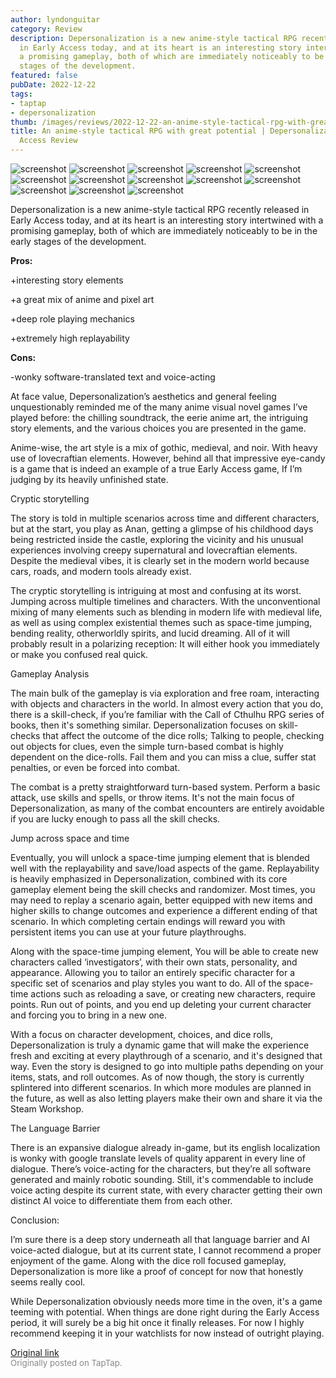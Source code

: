 ```yaml
---
author: lyndonguitar
category: Review
description: Depersonalization is a new anime-style tactical RPG recently released
  in Early Access today, and at its heart is an interesting story intertwined with
  a promising gameplay, both of which are immediately noticeably to be in the early
  stages of the development.
featured: false
pubDate: 2022-12-22
tags:
- taptap
- depersonalization
thumb: /images/reviews/2022-12-22-an-anime-style-tactical-rpg-with-great-potential--depersonalization---early-access-review-0.avif
title: An anime-style tactical RPG with great potential | Depersonalization - Early
  Access Review
---
```


<div class="gallery">
  <img src="/images/reviews/2022-12-22-an-anime-style-tactical-rpg-with-great-potential--depersonalization---early-access-review-0.avif" alt="screenshot" />
  <img src="/images/reviews/2022-12-22-an-anime-style-tactical-rpg-with-great-potential--depersonalization---early-access-review-1.avif" alt="screenshot" />
  <img src="/images/reviews/2022-12-22-an-anime-style-tactical-rpg-with-great-potential--depersonalization---early-access-review-2.avif" alt="screenshot" />
  <img src="/images/reviews/2022-12-22-an-anime-style-tactical-rpg-with-great-potential--depersonalization---early-access-review-3.avif" alt="screenshot" />
  <img src="/images/reviews/2022-12-22-an-anime-style-tactical-rpg-with-great-potential--depersonalization---early-access-review-4.avif" alt="screenshot" />
  <img src="/images/reviews/2022-12-22-an-anime-style-tactical-rpg-with-great-potential--depersonalization---early-access-review-5.avif" alt="screenshot" />
  <img src="/images/reviews/2022-12-22-an-anime-style-tactical-rpg-with-great-potential--depersonalization---early-access-review-6.avif" alt="screenshot" />
  <img src="/images/reviews/2022-12-22-an-anime-style-tactical-rpg-with-great-potential--depersonalization---early-access-review-7.avif" alt="screenshot" />
  <img src="/images/reviews/2022-12-22-an-anime-style-tactical-rpg-with-great-potential--depersonalization---early-access-review-8.avif" alt="screenshot" />
  <img src="/images/reviews/2022-12-22-an-anime-style-tactical-rpg-with-great-potential--depersonalization---early-access-review-9.avif" alt="screenshot" />
  <img src="/images/reviews/2022-12-22-an-anime-style-tactical-rpg-with-great-potential--depersonalization---early-access-review-10.avif" alt="screenshot" />
  <img src="/images/reviews/2022-12-22-an-anime-style-tactical-rpg-with-great-potential--depersonalization---early-access-review-11.avif" alt="screenshot" />
  <img src="/images/reviews/2022-12-22-an-anime-style-tactical-rpg-with-great-potential--depersonalization---early-access-review-12.avif" alt="screenshot" />
</div>

Depersonalization is a new anime-style tactical RPG recently released in Early Access today, and at its heart is an interesting story intertwined with a promising gameplay, both of which are immediately noticeably to be in the early stages of the development.


**Pros:**


+interesting story elements

+a great mix of anime and pixel art

+deep role playing mechanics

+extremely high replayability


**Cons:**


-wonky software-translated text and voice-acting

At face value, Depersonalization’s aesthetics and general feeling unquestionably reminded me of the many anime visual novel games I’ve played before: the chilling soundtrack, the eerie anime art, the intriguing story elements, and the various choices you are presented in the game.

Anime-wise, the art style is a mix of gothic, medieval, and noir. With heavy use of lovecraftian elements. However, behind all that impressive eye-candy is a game that is indeed an example of a true Early Access game, If I’m judging by its heavily unfinished state.

Cryptic storytelling

The story is told in multiple scenarios across time and different characters, but at the start, you play as Anan, getting a glimpse of his childhood days being restricted inside the castle, exploring the vicinity and his unusual experiences involving creepy supernatural and lovecraftian elements. Despite the medieval vibes, it is clearly set in the modern world because cars, roads, and modern tools already exist.

The cryptic storytelling is intriguing at most and confusing at its worst. Jumping across multiple timelines and characters. With the unconventional mixing of many elements such as blending in modern life with medieval life, as well as using complex existential themes such as space-time jumping, bending reality, otherworldly spirits, and lucid dreaming. All of it will probably result in a polarizing reception: It will either hook you immediately or make you confused real quick.

Gameplay Analysis

The main bulk of the gameplay is via exploration and free roam, interacting with objects and characters in the world. In almost every action that you do, there is a skill-check, if you’re familiar with the Call of Cthulhu RPG series of books, then it's something similar. Depersonalization focuses on skill-checks that affect the outcome of the dice rolls; Talking to people, checking out objects for clues, even the simple turn-based combat is highly dependent on the dice-rolls. Fail them and you can miss a clue, suffer stat penalties, or even be forced into combat.

The combat is a pretty straightforward turn-based system. Perform a basic attack, use skills and spells, or throw items. It's not the main focus of  Depersonalization, as many of the combat encounters are entirely avoidable if you are lucky enough to pass all the skill checks.

Jump across space and time

Eventually, you will unlock a space-time jumping element that is blended well with the replayability and save/load aspects of the game. Replayability is heavily emphasized in Depersonalization, combined with its core gameplay element being the skill checks and randomizer. Most times, you may need to replay a scenario again, better equipped with new items and higher skills to change outcomes and experience a different ending of that scenario. In which completing certain endings will reward you with persistent items you can use at your future playthroughs.

Along with the space-time jumping element, You will be able to create new characters called ‘investigators’, with their own stats, personality, and appearance. Allowing you to tailor an entirely specific character for a specific set of scenarios and play styles you want to do. All of the space-time actions such as reloading a save, or creating new characters, require points. Run out of points, and you end up deleting your current character and forcing you to bring in a new one.

With a focus on character development, choices, and dice rolls, Depersonalization is truly a dynamic game that will make the experience fresh and exciting at every playthrough of a scenario, and it's designed that way. Even the story is designed to go into multiple paths depending on your items, stats, and roll outcomes. As of now though, the story is currently splintered into different scenarios. In which more modules are planned in the future, as well as also letting players make their own and share it via the Steam Workshop.

The Language Barrier

There is an expansive dialogue already in-game, but its english localization is wonky with google translate levels of quality apparent in every line of dialogue. There’s voice-acting for the characters, but they’re all software generated and mainly robotic sounding. Still, it's commendable to include voice acting despite its current state, with every character getting their own distinct AI voice to differentiate them from each other.

Conclusion:

I’m sure there is a deep story underneath all that language barrier and AI voice-acted dialogue, but at its current state, I cannot recommend a proper enjoyment of the game. Along with the dice roll focused gameplay, Depersonalization is more like a proof of concept for now that honestly seems really cool.

While Depersonalization obviously needs more time in the oven, it's a game teeming with potential. When things are done right during the Early Access period, it will surely be a big hit once it finally releases. For now I highly recommend keeping it in your watchlists for now instead of outright playing.

[Original link](https://www.taptap.io/post/3874489)<br><span style="font-size: 0.95em; color: #888;">Originally posted on TapTap.</span>